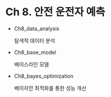 # Ch 8. 안전 운전자 예측

- Ch8_data_analysis

    탐색적 데이터 분석

- Ch8_base_model

    베이스라인 모델

- Ch8_bayes_optimization

    베이지안 최적화를 통한 성능 개선